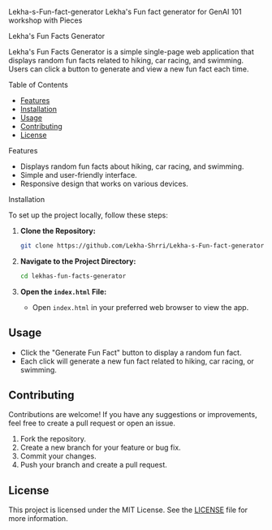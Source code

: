  Lekha-s-Fun-fact-generator
Lekha's Fun fact generator for GenAI 101 workshop with Pieces

 Lekha's Fun Facts Generator

Lekha's Fun Facts Generator is a simple single-page web application that displays random fun facts related to hiking, car racing, and swimming. Users can click a button to generate and view a new fun fact each time.

 Table of Contents

- [Features](#features)
- [Installation](#installation)
- [Usage](#usage)
- [Contributing](#contributing)
- [License](#license)

 Features

- Displays random fun facts about hiking, car racing, and swimming.
- Simple and user-friendly interface.
- Responsive design that works on various devices.

 Installation

To set up the project locally, follow these steps:

1. **Clone the Repository:**

   ```bash
   git clone https://github.com/Lekha-Shrri/Lekha-s-Fun-fact-generator.git
   ```

2. **Navigate to the Project Directory:**

   ```bash
   cd lekhas-fun-facts-generator
   ```

3. **Open the `index.html` File:**

   - Open `index.html` in your preferred web browser to view the app.

## Usage

- Click the "Generate Fun Fact" button to display a random fun fact.
- Each click will generate a new fun fact related to hiking, car racing, or swimming.

## Contributing

Contributions are welcome! If you have any suggestions or improvements, feel free to create a pull request or open an issue.

1. Fork the repository.
2. Create a new branch for your feature or bug fix.
3. Commit your changes.
4. Push your branch and create a pull request.

## License

This project is licensed under the MIT License. See the [LICENSE](LICENSE) file for more information.
```

